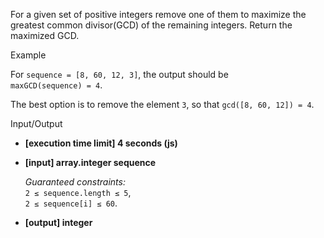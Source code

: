 
For a given set of positive integers remove one of them to maximize the  greatest common divisor(GCD) of the remaining integers. Return the maximized GCD.

Example

For  `sequence = [8, 60, 12, 3]`, the output should be  
`maxGCD(sequence) = 4`.

The best option is to remove the element  `3`, so that  `gcd([8, 60, 12]) = 4`.

Input/Output

-   **[execution time limit] 4 seconds (js)**
    
-   **[input] array.integer sequence**
    
    _Guaranteed constraints:_  
    `2 ≤ sequence.length ≤ 5`,  
    `2 ≤ sequence[i] ≤ 60`.
    
-   **[output] integer**